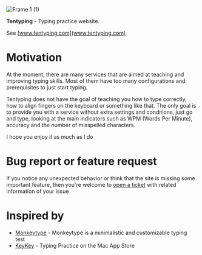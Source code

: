 ![Frame 1 (1)](https://user-images.githubusercontent.com/8645216/169683077-80cbf7cf-b51d-45d9-ac09-6036c254b0a1.png)

**Tentyping** - Typing practice website. 

See [www.tentyping.com](www.tentyping.com)

# Motivation
At the moment, there are many services that are aimed at teaching and improving typing skills. Most of them have too many configurations and prerequisites to just start typing. 

Tentyping does not have the goal of teaching you how to type correctly, how to align fingers on the keyboard or something like that. The only goal is to provide you with a service without extra settings and conditions, just go and type, looking at the main indicators such as WPM (Words Per Minute), accuracy and the number of misspelled characters.

I hope you enjoy it as much as I do

# Bug report or feature request

If you notice any unexpected behavior or think that the site is missing some important feature, then you're welcome to [open a ticket](https://github.com/enheit/tentyping/issues/new) with related information of your issue 

# Inspired by 

- [Monkeytype](https://monkeytype.com/) - Monkeytype is a minimalistic and customizable typing test
- [KeyKey](https://apps.apple.com/us/app/keykey-typing-practice/id1035137927?mt=12) - Typing Practice on the Mac App Store
